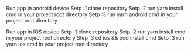 Run app in android device
Setp :1 clone repository 
Setp :2 run yarn install cmd in your project root directory
Setp :3 run yarn android cmd in your project root directory


Run app in IOS device
Setp :1 clone repository 
Setp :2 run yarn install cmd in your project root directory
Step :3 cd ios && pod install cmd
Setp :3 run yarn ios cmd in your project root directory
